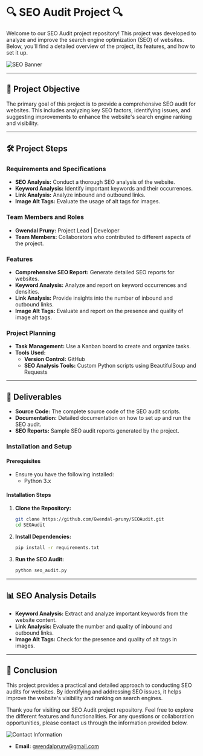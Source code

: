
# 🔍 SEO Audit Project 🔍

Welcome to our SEO Audit project repository! This project was developed to analyze and improve the search engine optimization (SEO) of websites. Below, you'll find a detailed overview of the project, its features, and how to set it up.

![SEO Banner](https://via.placeholder.com/800x200)

---

## 🎯 Project Objective
The primary goal of this project is to provide a comprehensive SEO audit for websites. This includes analyzing key SEO factors, identifying issues, and suggesting improvements to enhance the website's search engine ranking and visibility.

---

## 🛠️ Project Steps

### Requirements and Specifications
- **SEO Analysis:** Conduct a thorough SEO analysis of the website.
- **Keyword Analysis:** Identify important keywords and their occurrences.
- **Link Analysis:** Analyze inbound and outbound links.
- **Image Alt Tags:** Evaluate the usage of alt tags for images.

### Team Members and Roles
- **Gwendal Pruny:** Project Lead | Developer
- **Team Members:** Collaborators who contributed to different aspects of the project.

### Features
- **Comprehensive SEO Report:** Generate detailed SEO reports for websites.
- **Keyword Analysis:** Analyze and report on keyword occurrences and densities.
- **Link Analysis:** Provide insights into the number of inbound and outbound links.
- **Image Alt Tags:** Evaluate and report on the presence and quality of image alt tags.

### Project Planning
- **Task Management:** Use a Kanban board to create and organize tasks.
- **Tools Used:**
  - **Version Control:** GitHub
  - **SEO Analysis Tools:** Custom Python scripts using BeautifulSoup and Requests

---

## 📝 Deliverables
- **Source Code:** The complete source code of the SEO audit scripts.
- **Documentation:** Detailed documentation on how to set up and run the SEO audit.
- **SEO Reports:** Sample SEO audit reports generated by the project.

### Installation and Setup

#### Prerequisites
- Ensure you have the following installed:
  - Python 3.x

#### Installation Steps
1. **Clone the Repository:**
   ```bash
   git clone https://github.com/Gwendal-pruny/SEOAudit.git
   cd SEOAudit
   ```
2. **Install Dependencies:**
   ```bash
   pip install -r requirements.txt
   ```
3. **Run the SEO Audit:**
   ```bash
   python seo_audit.py
   ```

---

## 📊 SEO Analysis Details
- **Keyword Analysis:** Extract and analyze important keywords from the website content.
- **Link Analysis:** Evaluate the number and quality of inbound and outbound links.
- **Image Alt Tags:** Check for the presence and quality of alt tags in images.

---

## 🌟 Conclusion
This project provides a practical and detailed approach to conducting SEO audits for websites. By identifying and addressing SEO issues, it helps improve the website's visibility and ranking on search engines.

Thank you for visiting our SEO Audit project repository. Feel free to explore the different features and functionalities. For any questions or collaboration opportunities, please contact us through the information provided below.

![Contact Information](https://via.placeholder.com/400x200)

- **Email:** [gwendalpruny@gmail.com](mailto:gwendalpruny@gmail.com)
